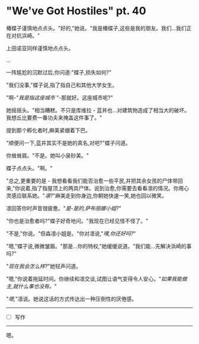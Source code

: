 # "We've Got Hostiles" pt. 40

椿蝶子谨慎地点点头。"好的,"她说。"我是椿蝶子,这些是我的朋友。我们...我们正在对抗浜崎。"

上田诺亚同样谨慎地点点头。

...

一阵尴尬的沉默过后,你问道:"蝶子,损失如何?"

"我们没事,"蝶子说,指了指自己和其他大学女生。

"啊-"*我是指这座城市* "-那就好。这座城市呢?"

她摇摇头。"相当糟糕。不只是库维拉 - 蓝井也...对建筑物造成了相当大的破坏。我想丘比要费一番功夫来掩盖这件事了。"

提到那个孵化者时,麻美紧绷着下巴。

"顺便问一下,蓝井其实不是她的真名,对吧?"蝶子问道。

你耸耸肩。"不是。她叫小泉砂美。"

蝶子点点头。"啊。"

"总之,更重要的是 - 我想看看我们能否治愈一些平民,并把其余女孩的尸体带回来,"你说着,指了指屋顶上的两具尸体。说到治愈,你需要去看看凛的情况。你用心灵感应联系她。"*凛?*"麻美走到你身边,你朝她快速一笑,她也回以微笑。

凛回答你时声音很疲惫。"*是-是的,萨布丽娜小姐?*"

"你也是治愈者吗?"蝶子好奇地问。"我现在已经见怪不怪了。"

"不是,"你说。"但森凛小姐是。"你对凛说,"*嘿,你还好吗?*"

"嗯,"蝶子说,微微皱眉。"那是...你的特权,"她缓缓说道。"我们能...先解决浜崎的事吗?"

"*现在我会怎么样?*"她轻声问道。

"嗯,"你说着拖延时间。你继续和凛交谈,试图让语气变得令人安心。"*如果我能做主,就什么事也没有。*"

"*嗯,*"凛说。她说这话的方式传达出一种压倒性的厌倦感。

---

- [ ] 写作

---

嗯。
